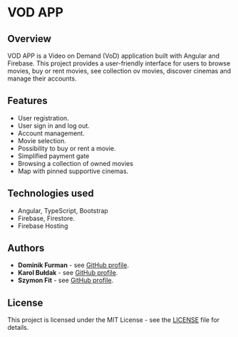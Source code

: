 # VOD APP

## Overview

VOD APP is a Video on Demand (VoD) application built with Angular and Firebase. This project provides a user-friendly interface for users to browse movies, buy or rent movies, see collection ov movies, discover cinemas and manage their accounts.

## Features
* User registration.
* User sign in and log out.
* Account management.
* Movie selection.
* Possibility to buy or rent a movie.
* Simplified payment gate
* Browsing a collection of owned movies
* Map with pinned supportive cinemas.

## Technologies used
* Angular, TypeScript, Bootstrap
* Firebase, Firestore.
* Firebase Hosting

## Authors
* **Dominik Furman** - see [GitHub profile](https://github.com/domfurman).
* **Karol Bułdak** - see [GitHub profile](https://github.com/karlbuldak).
* **Szymon Fit** - see [GitHub profile](https://github.com/SzymonFit).

## License
This project is licensed under the MIT License - see the [LICENSE](https://opensource.org/license/mit/) file for details.